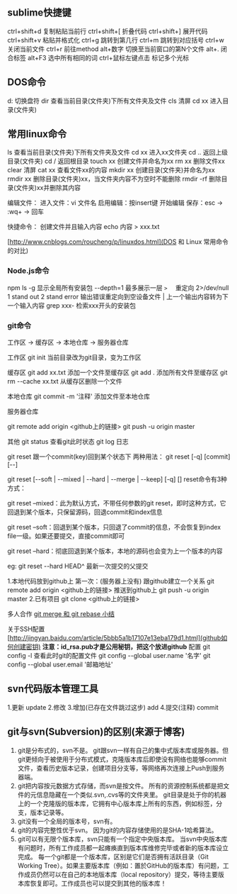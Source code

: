 ## sublime快捷键
ctrl+shift+d  复制粘贴当前行
ctrl+shift+[  折叠代码
ctrl+shift+]  展开代码
ctrl+shift+v  粘贴并格式化
ctrl+g        跳转到第几行
ctrl+m        跳转到对应括号
ctrl+w        关闭当前文件
ctrl+r 		  前往method
alt+数字      切换至当前窗口的第N个文件
alt+.     	  闭合标签
alt+F3        选中所有相同的词
ctrl+鼠标左键点击 标记多个光标

## DOS命令
d:		 切换盘符
dir      查看当前目录(文件夹)下所有文件夹及文件
cls      清屏
cd xx    进入目录(文件夹)

## 常用linux命令
ls       查看当前目录(文件夹)下所有文件夹及文件
cd xx    进入xx文件夹
cd ..    返回上级目录(文件夹)
cd /     返回根目录
touch xx 创建文件并命名为xx
rm xx    删除文件xx
clear    清屏
cat xx   查看文件xx的内容
mkdir xx 创建目录(文件夹)并命名为xx
rmdir xx 删除目录(文件夹)xx，当文件夹内容不为空时不能删除
rmdir -rf 删除目录(文件夹)xx并删除其内容

编辑文件：
进入文件：vi 文件名
启用编辑：按insert键
开始编辑
保存：esc -> :wq+ -> 回车

快捷命令：
	创建文件并且输入内容
	echo 内容 > xxx.txt

[http://www.cnblogs.com/roucheng/p/linuxdos.html](DOS 和 Linux 常用命令的对比)

### Node.js命令
npm ls -g  显示全局所有安装包
--depth=1  最多展示一层
`>	`	   重定向
2>/dev/null  1 stand out   2 stand error 输出错误重定向到空设备文件
|      上一个输出内容转为下一个输入内容
grep xxx-  检索xxx开头的安装包


### git命令
工作区 -> 缓存区 -> 本地仓库 -> 服务器仓库

工作区
git init           当前目录改为git目录，变为工作区

缓存区
git add xx.txt     添加一个文件至缓存区
git add .          添加所有文件至缓存区
git rm --cache xx.txt  从缓存区删除一个文件

本地仓库
git commit -m '注释'   添加文件至本地仓库

服务器仓库

git remote add origin <github上的链接>
git push -u origin master

其他
git status         查看git此时状态
git log   			日志

git reset 跟一个commit(key)回到某个状态下
两种用法：
git reset [-q] [commit] [--] <paths>

git reset [--soft | --mixed | --hard | --merge | --keep] [-q] [<commit>]
reset命令有3种方式：

git reset –mixed：此为默认方式，不带任何参数的git reset，即时这种方式，它回退到某个版本，只保留源码，回退commit和index信息

git reset –soft：回退到某个版本，只回退了commit的信息，不会恢复到index file一级。如果还要提交，直接commit即可

git reset –hard：彻底回退到某个版本，本地的源码也会变为上一个版本的内容

eg: git reset --hard HEAD^ 最新一次提交的父提交


1.本地代码放到github上
	第一次：(服务器上没有)
		跟github建立一个关系
			git remote add origin <github上的链接>
		推送到github上
			git push -u origin master
2.已有项目
	git clone <github上的链接>

多人合作
[ git merge 和 git rebase 小结](http://blog.csdn.net/wh_19910525/article/details/7554489)

关于SSH配置
[http://jingyan.baidu.com/article/5bbb5a1b17107e13eba179d1.html](github如何创建密钥)
**注意：id_rsa.pub才是公用秘钥，把这个放进github**
配置
git config -l     查看此时git的配置文件
git config --global user.name '名字'
git config --global user.email '邮箱地址'

## svn代码版本管理工具
1.更新 update
2.修改
3.增加(已存在文件跳过这步) add
4.提交(注释) commit

## git与svn(Subversion)的区别(来源于博客)
1. git是分布式的，svn不是。
git跟svn一样有自己的集中式版本库或服务器。但git更倾向于被使用于分布式模式，克隆版本库后即使没有网络也能够commit文件，查看历史版本记录，创建项目分支等，等网络再次连接上Push到服务器端。
2. git把内容按元数据方式存储，而svn是按文件。
所有的资源控制系统都是把文件的元信息隐藏在一个类似.svn,.cvs等的文件夹里。
git目录是处于你的机器上的一个克隆版的版本库，它拥有中心版本库上所有的东西，例如标签，分支，版本记录等。
3. git没有一个全局的版本号，svn有。
4. git的内容完整性优于svn。
因为git的内容存储使用的是SHA-1哈希算法。
5. git可以有无限个版本库，svn只能有一个指定中央版本库。
当svn中央版本库有问题时，所有工作成员都一起瘫痪直到版本库维修完毕或者新的版本库设立完成。
每一个git都是一个版本库，区别是它们是否拥有活跃目录（Git Working Tree）。如果主要版本库（例如：置於GitHub的版本库）有问题，工作成员仍然可以在自己的本地版本库（local repository）提交，等待主要版本库恢复即可。工作成员也可以提交到其他的版本库！

